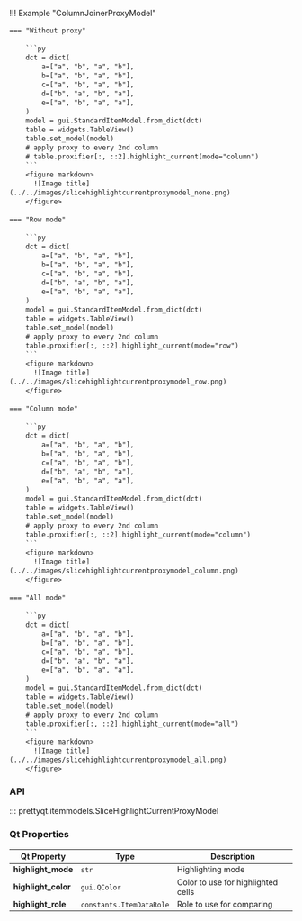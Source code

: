 !!! Example "ColumnJoinerProxyModel"

    === "Without proxy"

        ```py
        dct = dict(
            a=["a", "b", "a", "b"],
            b=["a", "b", "a", "b"],
            c=["a", "b", "a", "b"],
            d=["b", "a", "b", "a"],
            e=["a", "b", "a", "a"],
        )
        model = gui.StandardItemModel.from_dict(dct)
        table = widgets.TableView()
        table.set_model(model)
        # apply proxy to every 2nd column
        # table.proxifier[:, ::2].highlight_current(mode="column")
        ```
        <figure markdown>
          ![Image title](../../images/slicehighlightcurrentproxymodel_none.png)
        </figure>

    === "Row mode"

        ```py
        dct = dict(
            a=["a", "b", "a", "b"],
            b=["a", "b", "a", "b"],
            c=["a", "b", "a", "b"],
            d=["b", "a", "b", "a"],
            e=["a", "b", "a", "a"],
        )
        model = gui.StandardItemModel.from_dict(dct)
        table = widgets.TableView()
        table.set_model(model)
        # apply proxy to every 2nd column
        table.proxifier[:, ::2].highlight_current(mode="row")
        ```
        <figure markdown>
          ![Image title](../../images/slicehighlightcurrentproxymodel_row.png)
        </figure>

    === "Column mode"

        ```py
        dct = dict(
            a=["a", "b", "a", "b"],
            b=["a", "b", "a", "b"],
            c=["a", "b", "a", "b"],
            d=["b", "a", "b", "a"],
            e=["a", "b", "a", "a"],
        )
        model = gui.StandardItemModel.from_dict(dct)
        table = widgets.TableView()
        table.set_model(model)
        # apply proxy to every 2nd column
        table.proxifier[:, ::2].highlight_current(mode="column")
        ```
        <figure markdown>
          ![Image title](../../images/slicehighlightcurrentproxymodel_column.png)
        </figure>

    === "All mode"

        ```py
        dct = dict(
            a=["a", "b", "a", "b"],
            b=["a", "b", "a", "b"],
            c=["a", "b", "a", "b"],
            d=["b", "a", "b", "a"],
            e=["a", "b", "a", "a"],
        )
        model = gui.StandardItemModel.from_dict(dct)
        table = widgets.TableView()
        table.set_model(model)
        # apply proxy to every 2nd column
        table.proxifier[:, ::2].highlight_current(mode="all")
        ```
        <figure markdown>
          ![Image title](../../images/slicehighlightcurrentproxymodel_all.png)
        </figure>


### API

::: prettyqt.itemmodels.SliceHighlightCurrentProxyModel

### Qt Properties

| Qt Property         | Type                     | Description                        |
| --------------------|--------------------------| -----------------------------------|
| **highlight_mode**  | `str`                    | Highlighting mode                  |
| **highlight_color** | `gui.QColor`             | Color to use for highlighted cells |
| **highlight_role**  | `constants.ItemDataRole` | Role to use for comparing          |
